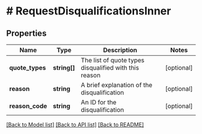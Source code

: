 # # RequestDisqualificationsInner

## Properties

Name | Type | Description | Notes
------------ | ------------- | ------------- | -------------
**quote_types** | **string[]** | The list of quote types disqualified with this reason | [optional]
**reason** | **string** | A brief explanation of the disqualification | [optional]
**reason_code** | **string** | An ID for the disqualification | [optional]

[[Back to Model list]](../../README.md#models) [[Back to API list]](../../README.md#endpoints) [[Back to README]](../../README.md)
